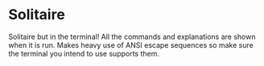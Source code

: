 # Solitaire
Solitaire but in the terminal! All the commands and explanations are shown when it is run. Makes heavy use of ANSI escape sequences so make sure the terminal you intend to use supports them.
